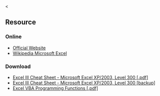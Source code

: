 &lt;

Resource
--------

### Online

-   [Official Website](http://office.microsoft.com/en-us/excel/)
-   [Wikipedia Microsoft Excel](http://en.wikipedia.org/wiki/Microsoft_Excel)

### Download

-   [Excel III Cheat Sheet - Microsoft Excel XP/2003, Level 300 \[.pdf\]](http://scs.unl.edu/training/cheats/excel300.pdf)
-   [Excel III Cheat Sheet - Microsoft Excel XP/2003, Level 300 \[backup\]](static/cs/excel300.pdf)
-   [Excel VBA Programming Functions \[.pdf\]](static/cs/Excel_VBA_Programming_Functions_1.pdf)
